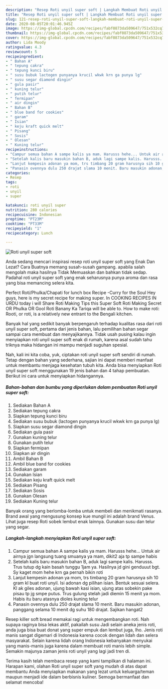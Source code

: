 ```yaml
---
description: "Resep Roti unyil super soft | Langkah Membuat Roti unyil super soft Yang Enak Dan Mudah"
title: "Resep Roti unyil super soft | Langkah Membuat Roti unyil super soft Yang Enak Dan Mudah"
slug: 121-resep-roti-unyil-super-soft-langkah-membuat-roti-unyil-super-soft-yang-enak-dan-mudah
date: 2020-08-05T20:01:46.945Z
image: https://img-global.cpcdn.com/recipes/fabf0873da509647/751x532cq70/roti-unyil-super-soft-foto-resep-utama.jpg
thumbnail: https://img-global.cpcdn.com/recipes/fabf0873da509647/751x532cq70/roti-unyil-super-soft-foto-resep-utama.jpg
cover: https://img-global.cpcdn.com/recipes/fabf0873da509647/751x532cq70/roti-unyil-super-soft-foto-resep-utama.jpg
author: Lida Moody
ratingvalue: 4.3
reviewcount: 5
recipeingredient:
- " Bahan A"
- " tepung cakra"
- " tepung kunci biru"
- " susu bubuk lactogen punyanya krucil wkwk krn ga punya lg"
- " susu segar diamond dingin"
- " gula pasir"
- " kuning telur"
- " putih telur"
- " fermipan"
- " air dingin"
- " Bahan B"
- " blue band for cookies"
- " garam"
- " Isian"
- " keju kraft quick melt"
- " Pisang"
- " Sosis"
- " Olesan"
- " Kuning telur"
recipeinstructions:
- "Campur semua bahan A sampe kalis ya mam. Harusss hehe... Untuk air airnya jgn langsung tuang smuanya ya mam, dikit2 aja tp sampe habis"
- "Setelah kalis baru masukin bahan B, aduk lagi sampe kalis. Harusss. Trus tutup dg kain basah tunggu 1jam ya. Hasilnya jd gini genduuut bgt. Sy kaget mom hehe krn ga pernah bikin roti"
- "Lanjut kempesin adonan ya mom, trs timbang 20 gram harusnya sih 10 gram kl buat roti unyil. Isi adonan dg pilihan isian. Bentuk sesuai selera. Kl ak giles adonan, ujung bawah kasi isian, ujung atas sobekin pake pisau tp jg smpe putus. Trus gulung stelah jadi diemin 15 menit ya mom. Habis itu baru atasnya dioles kuning telur"
- "Panasin ovennya dulu 250 drajat slama 10 menit. Baru masukin adonan, panggang selama 10 menit dg suhu 180 drajat. Sajikan hangat2"
categories:
- Resep
tags:
- roti
- unyil
- super

katakunci: roti unyil super 
nutrition: 280 calories
recipecuisine: Indonesian
preptime: "PT23M"
cooktime: "PT33M"
recipeyield: "1"
recipecategory: Lunch

---
```



![Roti unyil super soft](https://img-global.cpcdn.com/recipes/fabf0873da509647/751x532cq70/roti-unyil-super-soft-foto-resep-utama.jpg)

Anda sedang mencari inspirasi resep roti unyil super soft yang Enak Dan Lezat? Cara Buatnya memang susah-susah gampang. apabila salah mengolah maka hasilnya Tidak Memuaskan dan bahkan tidak sedap. Padahal roti unyil super soft yang enak seharusnya punya aroma dan rasa yang bisa memancing selera kita.

Perfect Roti/Phulka/Chapati for lunch box Recipe -Curry for the Soul Hey guys, here is my secret recipe for making super. In COOKING RECIPES IN URDU today i will Share Roti Making Tips this Super Soft Roti Making Secret OR Phulka OR Gool Roti Banany Ka Tariqa will be able to. How to make roti: Rooti, or roti, is a relatively new entrant to the Bengali kitchen.

Banyak hal yang sedikit banyak berpengaruh terhadap kualitas rasa dari roti unyil super soft, pertama dari jenis bahan, lalu pemilihan bahan segar sampai cara membuat dan menyajikannya. Tidak usah pusing kalau ingin menyiapkan roti unyil super soft enak di rumah, karena asal sudah tahu triknya maka hidangan ini mampu menjadi suguhan spesial.


Nah, kali ini kita coba, yuk, ciptakan roti unyil super soft sendiri di rumah. Tetap dengan bahan yang sederhana, sajian ini dapat memberi manfaat untuk membantu menjaga kesehatan tubuh kita. Anda bisa menyiapkan Roti unyil super soft menggunakan 19 jenis bahan dan 4 tahap pembuatan. Berikut ini cara untuk menyiapkan hidangannya.

<!--inarticleads1-->

##### Bahan-bahan dan bumbu yang diperlukan dalam pembuatan Roti unyil super soft:

1. Sediakan  Bahan A
1. Sediakan  tepung cakra
1. Siapkan  tepung kunci biru
1. Sediakan  susu bubuk (lactogen punyanya krucil wkwk krn ga punya lg)
1. Siapkan  susu segar diamond dingin
1. Sediakan  gula pasir
1. Gunakan  kuning telur
1. Gunakan  putih telur
1. Siapkan  fermipan
1. Siapkan  air dingin
1. Ambil  Bahan B
1. Ambil  blue band for cookies
1. Sediakan  garam
1. Gunakan  Isian
1. Sediakan  keju kraft quick melt
1. Sediakan  Pisang
1. Sediakan  Sosis
1. Gunakan  Olesan
1. Sediakan  Kuning telur


Banyak orang yang berlomba-lomba untuk membeli dan menikmati rasanya. Brand awal yang mengusung konsep kue mungil ini adalah brand Venus. Lihat juga resep Roti sobek lembut enak lainnya. Gunakan susu dan telur yang segar. 

<!--inarticleads2-->

##### Langkah-langkah menyiapkan Roti unyil super soft:

1. Campur semua bahan A sampe kalis ya mam. Harusss hehe... Untuk air airnya jgn langsung tuang smuanya ya mam, dikit2 aja tp sampe habis
1. Setelah kalis baru masukin bahan B, aduk lagi sampe kalis. Harusss. Trus tutup dg kain basah tunggu 1jam ya. Hasilnya jd gini genduuut bgt. Sy kaget mom hehe krn ga pernah bikin roti
1. Lanjut kempesin adonan ya mom, trs timbang 20 gram harusnya sih 10 gram kl buat roti unyil. Isi adonan dg pilihan isian. Bentuk sesuai selera. Kl ak giles adonan, ujung bawah kasi isian, ujung atas sobekin pake pisau tp jg smpe putus. Trus gulung stelah jadi diemin 15 menit ya mom. Habis itu baru atasnya dioles kuning telur
1. Panasin ovennya dulu 250 drajat slama 10 menit. Baru masukin adonan, panggang selama 10 menit dg suhu 180 drajat. Sajikan hangat2


Resep killer soft bread memakai ragi untuk mengembangkan roti. Nah supaya raginya bisa lekas aktif, pakailah susu Jadi selain aneka jenis roti, anda juga bisa buat donat yang super empuk dan lembut juga, lho. Jenis roti manis sangat digemari di Indonesia karena cocok dengan lidah dan selera masyarakat. Selain karena lidah orang Indonesia kebanyakan menyukai yang manis-manis juga karena dalam membuat roti manis lebih simple. Semakin majunya zaman jenis roti unyil yang lagi jadi tren di. 

Terima kasih telah membaca resep yang kami tampilkan di halaman ini. Harapan kami, olahan Roti unyil super soft yang mudah di atas dapat membantu Anda menyiapkan makanan yang lezat untuk keluarga/teman maupun menjadi ide dalam berbisnis kuliner. Semoga bermanfaat dan selamat mencoba!
